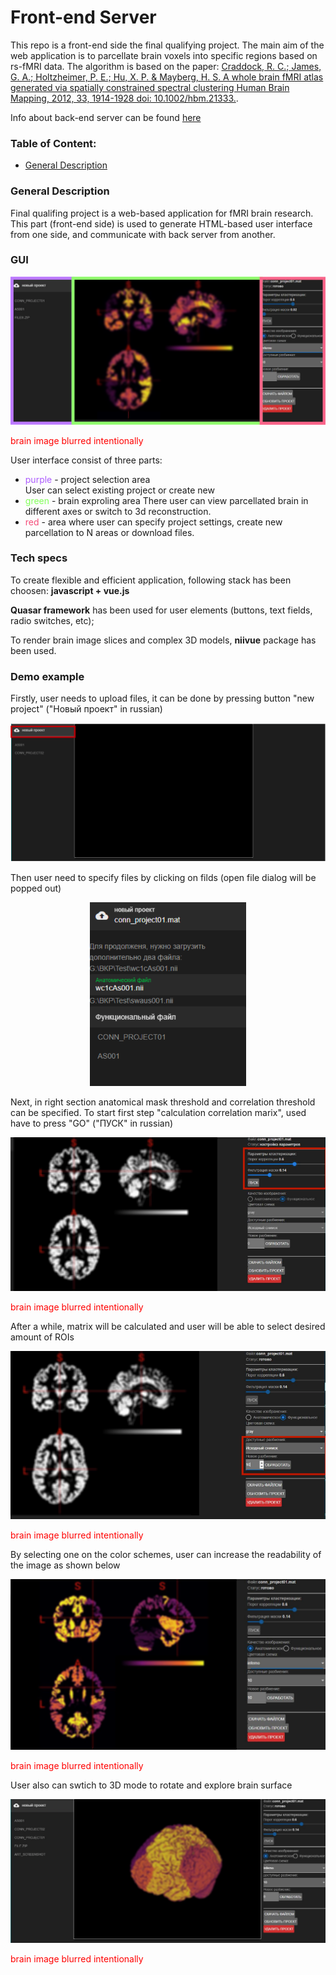 #  Front-end Server

This repo is a front-end side the final qualifying project. The main aim of the web application is to parcellate brain voxels into specific regions based on rs-fMRI data. The algorithm is based on the paper: [Craddock, R. C.; James, G. A.; Holtzheimer, P. E.; Hu, X. P. & Mayberg, H. S.
 A whole brain fMRI atlas generated via spatially constrained spectral
 clustering Human Brain Mapping, 2012, 33, 1914-1928 doi: 10.1002/hbm.21333.](http://www.ncbi.nlm.nih.gov/pubmed/21769991).

 Info about back-end server can be found [here](https://github.com/NVRM0R/vega)


### Table of Content:
+ [General Description](#General-Description)


### General Description
Final qualifing project is a web-based application for fMRI brain research. This part (front-end side) is used to generate HTML-based user interface from one side, and communicate with back server from another.

### GUI
<p align="center">
<img src="images/showcase.png"></img>
<p style="color:red">brain image blurred intentionally</p>
</p>
User interface consist of three parts:  

* <span style="color:#ac5bfe">purple</span> - project selection area  
User can select existing project or create new 
* <span style="color:#82ff5a">green</span> - brain exproling area
There user can view parcellated brain in different axes or switch to 3d reconstruction.
* <span style="color:#f44b78">red</span> - area where user can specify project settings, create new parcellation to N areas or download files.  

### Tech specs
To create flexible and efficient application, following stack has been choosen: **javascript + vue.js**

**Quasar framework** has been used for user elements (buttons, text fields, radio switches, etc);

To render brain image slices and complex 3D models, **niivue** package has been used. 

### Demo example
Firstly, user needs to upload files, it can be done by pressing button "new project" ("Новый проект" in russian)
<p align="center">
<img src="images/demo1.png"></img>
</p>
Then user need to specify files by clicking on filds (open file dialog will be popped out)
<p align="center">
<img width="250px" src="images/demo2.png"></img>
</p>
Next, in right section anatomical mask threshold and correlation threshold can be specified. To start first step "calculation correlation marix", used have to press "GO" ("ПУСК" in russian)
<p align="center">
<img src="images/demo3.png"></img>
<p style="color:red">brain image blurred intentionally</p>
</p>
After a while, matrix will be calculated and user will be able to select desired amount of ROIs
<p align="center">
<img src="images/demo4.png"></img>
<p style="color:red">brain image blurred intentionally</p>
</p>
By selecting one on the color schemes, user can increase the readability of the image as shown below
<p align="center">
<img src="images/demo5.png"></img>
<p style="color:red">brain image blurred intentionally</p>
</p>
User also can swtich to 3D mode to rotate and explore brain surface
<p align="center">
<img src="images/demo6.png"></img>
<p style="color:red">brain image blurred intentionally</p>
</p>